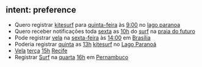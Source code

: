## intent: preference
- Quero registrar [kitesurf](sport) para [quinta-feira](user_day) às [9:00](user_time) no [lago paranoa](locale)
- Quero receber notificações toda [sexta](user_day) as [10h](user_time) do [surf](sport) na [praia do futuro](locale)
- Pode registrar [vela](sport) na [sexta-feira](user_day) às [14:00](user_time) em [Brasília](locale)
- Poderia registrar [quinta](user_day) as [13h](user_time) [kitesurf](sport) no [Lago Paranoá](locale)
- [Vela](sport) [terça](user_day) [15h](user_time) [Recife](locale)
- Registrar [Surf](sport) na [quarta](user_day) [16h](user_time) em [Pernambuco](locale)
